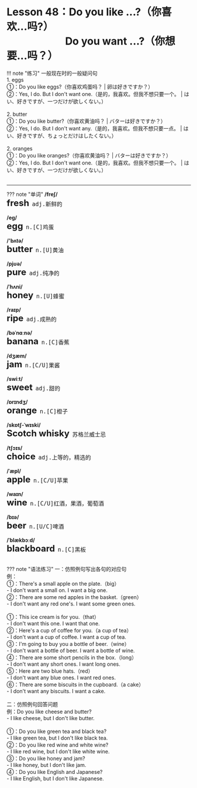 # Lesson 48：Do you like ...?（你喜欢...吗?）<br>　　　　　&nbsp;&nbsp;&nbsp;Do you want ...?（你想要...吗？）


!!! note "练习"
    一般现在时的一般疑问句<br>
    1. eggs<br>
    ①：Do you like eggs?（你喜欢鸡蛋吗？ | 卵は好きですか？）<br>
    ②：Yes, I do. But I don't want one.（是的，我喜欢。但我不想只要一个。 | はい、好きですが、一つだけが欲しくない。）<br>
    <br>
    2. butter<br>
    ①：Do you like butter?（你喜欢黄油吗？ | バターは好きですか？）<br>
    ②：Yes, I do. But I don't want any.（是的，我喜欢。但我不想只要一点。 | はい、好きですが、ちょっとだけはしたくない。）<br>
    <br>
    2. oranges<br>
    ①：Do you like oranges?（你喜欢黄油吗？ | バターは好きですか？）<br>
    ②：Yes, I do. But I don't want one.（是的，我喜欢。但我不想只要一个。 | はい、好きですが、一つだけが欲しくない。）<br>
    <br>


---
??? note "单词"
    **/freʃ/**<br>
    <font size=5>**fresh**</font>&nbsp;&nbsp;<font size=4>`adj.新鲜的`</font><br>
    <br>
    **/eg/**<br>
    <font size=5>**egg**</font>&nbsp;&nbsp;<font size=4>`n.[C]鸡蛋`</font><br>
    <br>
    **/'bʌtə/**<br>
    <font size=5>**butter**</font>&nbsp;&nbsp;<font size=4>`n.[U]黄油`</font><br>
    <br>
    **/pjʊə/**<br>
    <font size=5>**pure**</font>&nbsp;&nbsp;<font size=4>`adj.纯净的`</font><br>
    <br>
    **/ˈhʌni/**<br>
    <font size=5>**honey**</font>&nbsp;&nbsp;<font size=4>`n.[U]蜂蜜`</font><br>
    <br>
    **/raɪp/**<br>
    <font size=5>**ripe**</font>&nbsp;&nbsp;<font size=4>`adj.成熟的`</font><br>
    <br>
    **/bəˈnɑːnə/**<br>
    <font size=5>**banana**</font>&nbsp;&nbsp;<font size=4>`n.[C]香蕉`</font><br>
    <br>
    **/dʒæm/**<br>
    <font size=5>**jam**</font>&nbsp;&nbsp;<font size=4>`n.[C/U]果酱`</font><br>
    <br>
    **/swiːt/**<br>
    <font size=5>**sweet**</font>&nbsp;&nbsp;<font size=4>`adj.甜的`</font><br>
    <br>
    **/ɒrɪndʒ/**<br>
    <font size=5>**orange**</font>&nbsp;&nbsp;<font size=4>`n.[C]橙子`</font><br>
    <br>
    **/skɒtʃ-ˈwɪski/**<br>
    <font size=5>**Scotch whisky**</font>&nbsp;&nbsp;<font size=4>`苏格兰威士忌`</font><br>
    <br>
    **/tʃɔɪs/**<br>
    <font size=5>**choice**</font>&nbsp;&nbsp;<font size=4>`adj.上等的，精选的`</font><br>
    <br>
    **/ˈæpl/**<br>
    <font size=5>**apple**</font>&nbsp;&nbsp;<font size=4>`n.[C/U]苹果`</font><br>
    <br>
    **/waɪn/**<br>
    <font size=5>**wine**</font>&nbsp;&nbsp;<font size=4>`n.[C/U]红酒，果酒，葡萄酒`</font><br>
    <br>
    **/bɪə/**<br>
    <font size=5>**beer**</font>&nbsp;&nbsp;<font size=4>`n.[U/C]啤酒`</font><br>
    <br>
    **/ˈblækbɔːd/**<br>
    <font size=5>**blackboard**</font>&nbsp;&nbsp;<font size=4>`n.[C]黑板`</font><br>
    <br>


??? note "语法练习"
    一：仿照例句写出各句的对应句<br>
    例：<br>
    ①：There's a small apple on the plate.（big）<br>
    - I don't want a small on. I want a big one.<br>
    ②：There are some red apples in the basket.（green）<br>
    - I don't want any red one's. I want some green ones.<br>
    <br>
    ①：This ice cream is for you.（that）<br>
    - I don't want this one. I want that one.<br>
    ②：Here's a cup of coffee for you.（a cup of tea）<br>
    - I don't want a cup of coffee. I want a cup of tea.<br>
    ③：I'm going to buy you a bottle of beer.（wine）<br>
    - I don't want a bottle of beer. I want a bottle of wine.<br>
    ④：There are some short pencils in the box.（long）<br>
    - I don't want any short ones. I want long ones.<br>
    ⑤：Here are two blue hats.（red）<br>
    - I don't want any blue ones. I want red ones.<br>
    ⑥：There are some biscuits in the cupboard.（a cake）<br>
    - I don't want any biscuits. I want a cake.<br>
    <br>
    二：仿照例句回答问题<br>
    例：Do you like cheese and butter?<br>
    - I like cheese, but I don't like butter.<br>
    <br>
    ①：Do you like green tea and black tea?<br>
    - I like green tea, but I don't like black tea.<br>
    ②：Do you like red wine and white wine?<br>
    - I like red wine, but I don't like white wine.<br>
    ③：Do you like honey and jam?<br>
    - I like honey, but I don't like jam.<br>
    ④：Do you like English and Japanese?<br>
    - I like English, but I don't like Japanese.<br>

